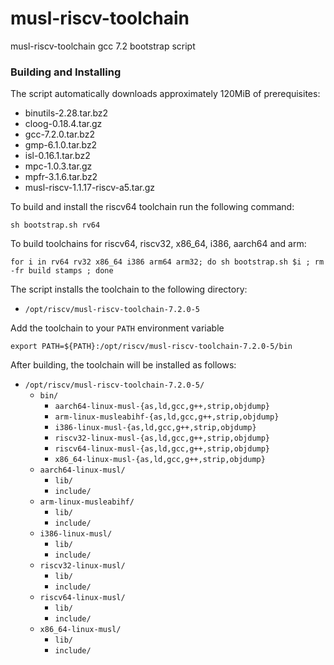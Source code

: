 # musl-riscv-toolchain

musl-riscv-toolchain gcc 7.2 bootstrap script

### Building and Installing

The script automatically downloads approximately 120MiB of prerequisites:

- binutils-2.28.tar.bz2
- cloog-0.18.4.tar.gz
- gcc-7.2.0.tar.bz2
- gmp-6.1.0.tar.bz2
- isl-0.16.1.tar.bz2
- mpc-1.0.3.tar.gz
- mpfr-3.1.6.tar.bz2
- musl-riscv-1.1.17-riscv-a5.tar.gz

To build and install the riscv64 toolchain run the following command:

```
sh bootstrap.sh rv64
```

To build toolchains for riscv64, riscv32, x86_64, i386, aarch64 and arm:

```
for i in rv64 rv32 x86_64 i386 arm64 arm32; do sh bootstrap.sh $i ; rm -fr build stamps ; done
```

The script installs the toolchain to the following directory:

- `/opt/riscv/musl-riscv-toolchain-7.2.0-5`

Add the toolchain to your `PATH` environment variable

```
export PATH=${PATH}:/opt/riscv/musl-riscv-toolchain-7.2.0-5/bin
```

After building, the toolchain will be installed as follows:

- `/opt/riscv/musl-riscv-toolchain-7.2.0-5/`
  - `bin/`
    - `aarch64-linux-musl-{as,ld,gcc,g++,strip,objdump}`
    - `arm-linux-musleabihf-{as,ld,gcc,g++,strip,objdump}`
    - `i386-linux-musl-{as,ld,gcc,g++,strip,objdump}`
    - `riscv32-linux-musl-{as,ld,gcc,g++,strip,objdump}`
    - `riscv64-linux-musl-{as,ld,gcc,g++,strip,objdump}`
    - `x86_64-linux-musl-{as,ld,gcc,g++,strip,objdump}`
  - `aarch64-linux-musl/`
    - `lib/`
    - `include/`
  - `arm-linux-musleabihf/`
    - `lib/`
    - `include/`
  - `i386-linux-musl/`
    - `lib/`
    - `include/`
  - `riscv32-linux-musl/`
    - `lib/`
    - `include/`
  - `riscv64-linux-musl/`
    - `lib/`
    - `include/`
  - `x86_64-linux-musl/`
    - `lib/`
    - `include/`

